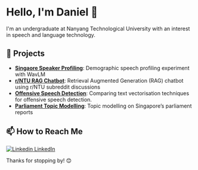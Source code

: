 # Hello, I'm Daniel 👋

I'm an undergraduate at Nanyang Technological University with an interest in speech and language technology.

## 🌟 Projects
- **[Singaore Speaker Profiling](https://github.com/daniel-023/Speaker-Profiling)**: Demographic speech profiling experiment with WavLM
- **[r/NTU RAG Chatbot](https://github.com/daniel-023/Reddit-RAG-Chatbot)**: Retrieval Augmented Generation (RAG) chatbot using r/NTU subreddit discussions
- **[Offensive Speech Detection](https://github.com/daniel-023/Offensive-Speech-Detection)**: Comparing text vectorisation techniques for offensive speech detection.
- **[Parliament Topic Modelling](https://github.com/daniel-023/URECA-Parliament-Topic-Modeling)**: Topic modelling on Singapore’s parliament reports

## 📫 How to Reach Me
[![Linkedin](https://i.sstatic.net/gVE0j.png) LinkedIn](https://www.linkedin.com/in/daniel-handoyo/)

Thanks for stopping by! 😊
